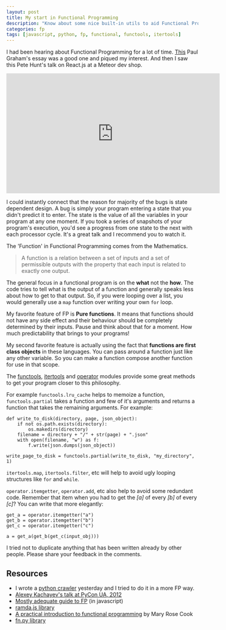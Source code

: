 ```yaml
---
layout: post
title: My start in Functional Programming
description: "Know about some nice built-in utils to aid Functional Programming in Python"
categories: fp
tags: [javascript, python, fp, functional, functools, itertools]
---
```

I had been hearing about Functional Programming for a lot of time. [This](http://paulgraham.com/avg.html) Paul Graham's essay was a good one and piqued my interest. And then I saw this Pete Hunt's talk on React.js at a Meteor dev shop.

<iframe width="560" height="315" src="https://www.youtube.com/embed/qqVbr_LaCIo" frameborder="0" allowfullscreen></iframe>

I could instantly connect that the reason for majority of the bugs is state dependent design. A bug is simply your program entering a state that you didn't predict it to enter. The state is the value of all the variables in your program at any one moment. If you took a series of snapshots of your program's execution, you'd see a progress from one state to the next with each processor cycle. It's a great talk and I recommend you to watch it.

The 'Function' in Functional Programming comes from the Mathematics.

> A function is a relation between a set of inputs and a set of permissible outputs with the property that each input is related to exactly one output.

The general focus in a functional program is on the **what** not the **how**. The code tries to tell what is the output of a function and generally speaks less about how to get to that output. So, if you were looping over a list, you would generally use a `map` function over writing your own `for` loop.

My favorite feature of FP is **Pure functions**. It means that functions should not have any side effect and their behaviour should be completely determined by their inputs. Pause and think about that for a moment. How much predictability that brings to your programs! 

My second favorite feature is actually using the fact that **functions are first class objects** in these languages. You can pass around a function just like any other variable. So you can make a function compose another function for use in that scope.

The [functools](https://docs.python.org/3.5/library/functools.html), [itertools](https://docs.python.org/3.5/library/itertools.html) and [operator](https://docs.python.org/3.5/library/operator.html) modules provide some great methods to get your program closer to this philosophy.

For example `functools.lru_cache` helps to memoize a function, `functools.partial` takes a function and few of it's arguments and returns a function that takes the remaining arguments. For example:

    def write_to_disk(directory, page, json_object):
        if not os.path.exists(directory):
            os.makedirs(directory)
        filename = directory + "/" + str(page) + ".json"
        with open(filename, "w") as f:
            f.write(json.dumps(json_object)) 

    write_page_to_disk = functools.partial(write_to_disk, "my_directory", 1)


`itertools.map`, `itertools.filter`, etc will help to avoid ugly looping structures like `for` and `while`.

`operator.itemgetter`, `operator.add`, etc also help to avoid some redundant code. Remember that item when you had to get the *[a]* of every *[b]* of every *[c]*? You can write that more elegantly:

    get_a = operator.itemgetter("a")
    get_b = operator.itemgetter("b")
    get_c = operator.itemgetter("c")

    a = get_a(get_b(get_c(input_obj)))

I tried not to duplicate anything that has been written already by other people. Please share your feedback in the comments.

Resources
-----------------

- I wrote a [python crawler](https://github.com/manuganji/fec-api-crawlerd) yesterday and I tried to do it in a more FP way.
- [Alexey Kachayev's talk at PyCon UA, 2012](http://kachayev.github.io/talks/uapycon2012/index.html#/)
- [Mostly adequate guide to FP](https://github.com/DrBoolean/mostly-adequate-guide) (in javascript)
- [ramda.js library](http://ramdajs.com/0.17/index.html)
- [A practical introduction to functional programming](http://maryrosecook.com/blog/post/a-practical-introduction-to-functional-programming) by Mary Rose Cook
- [fn.py library](https://github.com/kachayev/fn.py)
